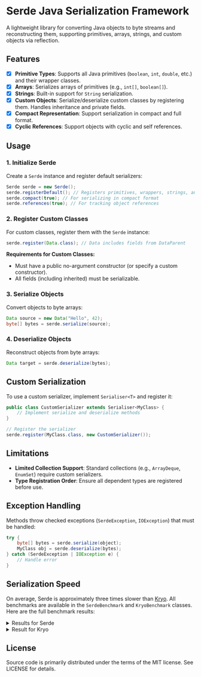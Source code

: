 # Serde Java Serialization Framework

A lightweight library for converting Java objects to byte streams and reconstructing them, supporting primitives, arrays, strings, and custom objects via reflection.

## Features

- [x] **Primitive Types**: Supports all Java primitives (`boolean`, `int`, `double`, etc.) and their wrapper classes.
- [x] **Arrays**: Serializes arrays of primitives (e.g., `int[]`, `boolean[]`).
- [x] **Strings**: Built-in support for `String` serialization.
- [x] **Custom Objects**: Serialize/deserialize custom classes by registering them. Handles inheritance and private fields.
- [x] **Compact Representation**: Support serialization in compact and full format.
- [x] **Cyclic References**: Support objects with cyclic and self references.

## Usage

### 1. Initialize Serde

Create a `Serde` instance and register default serializers:

```java
Serde serde = new Serde();
serde.registerDefault(); // Registers primitives, wrappers, strings, and arrays
serde.compact(true); // For serializing in compact format
serde.references(true); // For tracking object references
```

### 2. Register Custom Classes

For custom classes, register them with the `Serde` instance:

```java
serde.register(Data.class); // Data includes fields from DataParent
```

**Requirements for Custom Classes:**
- Must have a public no-argument constructor (or specify a custom constructor).
- All fields (including inherited) must be serializable.

### 3. Serialize Objects

Convert objects to byte arrays:

```java
Data source = new Data("Hello", 42);
byte[] bytes = serde.serialize(source);
```

### 4. Deserialize Objects

Reconstruct objects from byte arrays:

```java
Data target = serde.deserialize(bytes);
```

## Custom Serialization

To use a custom serializer, implement `Serialiser<T>` and register it:

```java
public class CustomSerializer extends Serialiser<MyClass> {
    // Implement serialize and deserialize methods
}

// Register the serializer
serde.register(MyClass.class, new CustomSerializer());
```

## Limitations

- **Limited Collection Support**: Standard collections (e.g., `ArrayDeque`, `EnumSet`) require custom serializers.
- **Type Registration Order**: Ensure all dependent types are registered before use.

## Exception Handling

Methods throw checked exceptions (`SerdeException`, `IOException`) that must be handled:

```java
try {
    byte[] bytes = serde.serialize(object);
    MyClass obj = serde.deserialize(bytes);
} catch (SerdeException | IOException e) {
    // Handle error
}
```

## Serialization Speed

On average, Serde is approximately three times slower than [Kryo](https://github.com/EsotericSoftware/kryo).
All benchmarks are available in the `SerdeBenchmark` and `KryoBenchmark` classes. Here are the full benchmark results:

<details>
<summary>Results for Serde</summary>
<pre>
Benchmark                           (compact)  (references)  (type)  Mode  Cnt    Score    Error  Units
SerdeBenchmark.serializeDeserialize      false         false   small  avgt    5    0,540 ±  0,049  ms/op
SerdeBenchmark.serializeDeserialize      false         false  medium  avgt    5    5,099 ±  0,077  ms/op
SerdeBenchmark.serializeDeserialize      false         false   large  avgt    5   53,615 ±  1,679  ms/op
SerdeBenchmark.serializeDeserialize      false          true   small  avgt    5    0,956 ±  0,032  ms/op
SerdeBenchmark.serializeDeserialize      false          true  medium  avgt    5   11,127 ±  0,930  ms/op
SerdeBenchmark.serializeDeserialize      false          true   large  avgt    5  146,923 ± 15,447  ms/op
SerdeBenchmark.serializeDeserialize       true         false   small  avgt    5    0,925 ±  0,014  ms/op
SerdeBenchmark.serializeDeserialize       true         false  medium  avgt    5    9,130 ±  0,053  ms/op
SerdeBenchmark.serializeDeserialize       true         false   large  avgt    5   93,193 ±  5,065  ms/op
SerdeBenchmark.serializeDeserialize       true          true   small  avgt    5    1,412 ±  0,086  ms/op
SerdeBenchmark.serializeDeserialize       true          true  medium  avgt    5   15,556 ±  1,400  ms/op
SerdeBenchmark.serializeDeserialize       true          true   large  avgt    5  204,313 ± 14,349  ms/op
SerdeBenchmark.serializeOnly             false         false   small  avgt    5    0,257 ±  0,016  ms/op
SerdeBenchmark.serializeOnly             false         false  medium  avgt    5    2,707 ±  0,183  ms/op
SerdeBenchmark.serializeOnly             false         false   large  avgt    5   35,299 ±  4,097  ms/op
SerdeBenchmark.serializeOnly             false          true   small  avgt    5    0,550 ±  0,070  ms/op
SerdeBenchmark.serializeOnly             false          true  medium  avgt    5    5,578 ±  3,654  ms/op
SerdeBenchmark.serializeOnly             false          true   large  avgt    5   72,958 ± 36,182  ms/op
SerdeBenchmark.serializeOnly              true         false   small  avgt    5    0,557 ±  0,100  ms/op
SerdeBenchmark.serializeOnly              true         false  medium  avgt    5    5,421 ±  1,725  ms/op
SerdeBenchmark.serializeOnly              true         false   large  avgt    5   47,972 ±  1,858  ms/op
SerdeBenchmark.serializeOnly              true          true   small  avgt    5    0,651 ±  0,146  ms/op
SerdeBenchmark.serializeOnly              true          true  medium  avgt    5    6,351 ±  0,196  ms/op
SerdeBenchmark.serializeOnly              true          true   large  avgt    5  114,660 ± 15,368  ms/op
</pre>
</details>

<details>
<summary>Result for Kryo</summary>
<pre>
Benchmark                          (optimized)  (references)  (type)  Mode  Cnt   Score    Error  Units
KryoBenchmark.serializeDeserialize        false         false   small  avgt    5   0,172 ±  0,009  ms/op
KryoBenchmark.serializeDeserialize        false         false  medium  avgt    5   2,174 ±  0,694  ms/op
KryoBenchmark.serializeDeserialize        false         false   large  avgt    5  21,164 ± 15,367  ms/op
KryoBenchmark.serializeDeserialize        false          true   small  avgt    5   0,336 ±  0,027  ms/op
KryoBenchmark.serializeDeserialize        false          true  medium  avgt    5   4,335 ±  0,365  ms/op
KryoBenchmark.serializeDeserialize        false          true   large  avgt    5  82,927 ± 80,186  ms/op
KryoBenchmark.serializeDeserialize         true         false   small  avgt    5   0,294 ±  0,031  ms/op
KryoBenchmark.serializeDeserialize         true         false  medium  avgt    5   2,788 ±  0,541  ms/op
KryoBenchmark.serializeDeserialize         true         false   large  avgt    5  22,572 ±  1,055  ms/op
KryoBenchmark.serializeDeserialize         true          true   small  avgt    5   0,372 ±  0,048  ms/op
KryoBenchmark.serializeDeserialize         true          true  medium  avgt    5   4,485 ±  0,196  ms/op
KryoBenchmark.serializeDeserialize         true          true   large  avgt    5  65,395 ±  6,426  ms/op
KryoBenchmark.serializeOnly               false         false   small  avgt    5   0,081 ±  0,003  ms/op
KryoBenchmark.serializeOnly               false         false  medium  avgt    5   0,912 ±  0,109  ms/op
KryoBenchmark.serializeOnly               false         false   large  avgt    5   8,924 ±  0,649  ms/op
KryoBenchmark.serializeOnly               false          true   small  avgt    5   0,155 ±  0,003  ms/op
KryoBenchmark.serializeOnly               false          true  medium  avgt    5   2,569 ±  0,201  ms/op
KryoBenchmark.serializeOnly               false          true   large  avgt    5  36,747 ±  3,432  ms/op
KryoBenchmark.serializeOnly                true         false   small  avgt    5   0,102 ±  0,005  ms/op
KryoBenchmark.serializeOnly                true         false  medium  avgt    5   0,998 ±  0,056  ms/op
KryoBenchmark.serializeOnly                true         false   large  avgt    5  10,874 ±  0,930  ms/op
KryoBenchmark.serializeOnly                true          true   small  avgt    5   0,219 ±  0,032  ms/op
KryoBenchmark.serializeOnly                true          true  medium  avgt    5   3,718 ±  0,855  ms/op
KryoBenchmark.serializeOnly                true          true   large  avgt    5  55,687 ±  7,858  ms/op
</pre>
</details>

## License

Source code is primarily distributed under the terms of the MIT license. See LICENSE for details.
